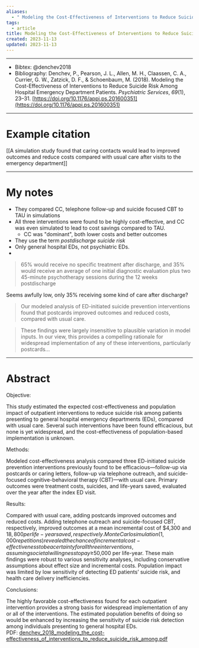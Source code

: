 ```yaml
---
aliases:
  - " Modeling the Cost-Effectiveness of Interventions to Reduce Suicide Risk Among Hospital Emergency Department Patients "
tags:
  - article
title: Modeling the Cost-Effectiveness of Interventions to Reduce Suicide Risk Among Hospital Emergency Department Patients
created: 2023-11-13
updated: 2023-11-13
---
```


---

- Bibtex: @denchev2018
- Bibliography: Denchev, P., Pearson, J. L., Allen, M. H., Claassen, C. A., Currier, G. W., Zatzick, D. F., & Schoenbaum, M. (2018). Modeling the Cost-Effectiveness of Interventions to Reduce Suicide Risk Among Hospital Emergency Department Patients. _Psychiatric Services_, _69_(1), 23–31. [https://doi.org/10.1176/appi.ps.201600351](https://doi.org/10.1176/appi.ps.201600351)

---
# Example citation

[[A simulation study found that caring contacts would lead to improved outcomes and reduce costs compared with usual care after visits to the emergency department]]

---
# My notes
- They compared CC, telephone follow-up and suicide focused CBT to TAU in simulations
- All three interventions were found to be highly cost-effective, and CC was even simulated to lead to cost savings compared to TAU.
	- CC was "dominant", both lower costs and better outcomes
- They use the term *postdischarge suicide risk*
- Only general hospital EDs, not psychiatric EDs.
- 

> 65% would receive no specific treatment after discharge, and 35% would receive an average of one initial diagnostic evaluation plus two 45-minute psychotherapy sessions during the 12 weeks postdischarge

Seems awfully low, only 35% receiving some kind of care after discharge?

> Our modeled analysis of ED-initiated suicide prevention interventions found that postcards improved outcomes and reduced costs, compared with usual care.

> These findings were largely insensitive to plausible variation in model inputs. In our view, this provides a compelling rationale for widespread implementation of any of these interventions, particularly postcards...

---

# Abstract
Objective:

This study estimated the expected cost-effectiveness and population impact of outpatient interventions to reduce suicide risk among patients presenting to general hospital emergency departments (EDs), compared with usual care. Several such interventions have been found efficacious, but none is yet widespread, and the cost-effectiveness of population-based implementation is unknown.

Methods:

Modeled cost-effectiveness analysis compared three ED-initiated suicide prevention interventions previously found to be efficacious—follow-up via postcards or caring letters, follow-up via telephone outreach, and suicide-focused cognitive-behavioral therapy (CBT)—with usual care. Primary outcomes were treatment costs, suicides, and life-years saved, evaluated over the year after the index ED visit.

Results:

Compared with usual care, adding postcards improved outcomes and reduced costs. Adding telephone outreach and suicide-focused CBT, respectively, improved outcomes at a mean incremental cost of $4,300 and $18,800 per life-year saved, respectively. Monte Carlo simulation (1,000 repetitions) revealed the chance of incremental cost-effectiveness to be a certainty for all three interventions, assuming societal willingness to pay ≥$50,000 per life-year. These main findings were robust to various sensitivity analyses, including conservative assumptions about effect size and incremental costs. Population impact was limited by low sensitivity of detecting ED patients’ suicide risk, and health care delivery inefficiencies.

Conclusions:

The highly favorable cost-effectiveness found for each outpatient intervention provides a strong basis for widespread implementation of any or all of the interventions. The estimated population benefits of doing so would be enhanced by increasing the sensitivity of suicide risk detection among individuals presenting to general hospital EDs.
PDF: [denchev_2018_modeling_the_cost-effectiveness_of_interventions_to_reduce_suicide_risk_among.pdf](file:///Users/oskarflygare/Library/CloudStorage/OneDrive-KarolinskaInstitutet/30-39%20Resources/37%20-%20Personal%20research%20library/zotero-articles/Denchev/denchev_2018_modeling_the_cost-effectiveness_of_interventions_to_reduce_suicide_risk_among.pdf)
